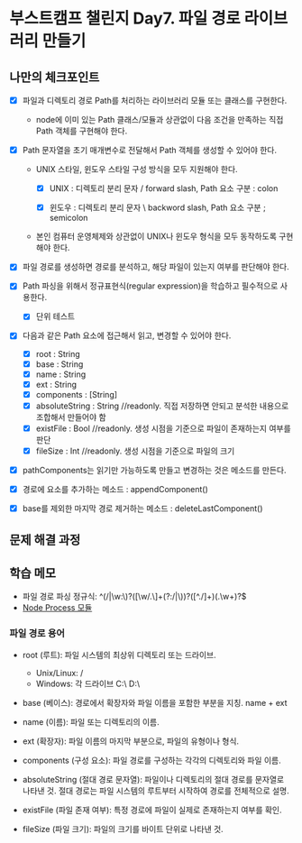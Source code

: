 # 부스트캠프 챌린지 Day7. 파일 경로 라이브러리 만들기

## 나만의 체크포인트

-   [x] 파일과 디렉토리 경로 Path를 처리하는 라이브러리 모듈 또는 클래스를 구현한다.

    -   node에 이미 있는 Path 클래스/모듈과 상관없이 다음 조건을 만족하는 직접 Path 객체를 구현해야 한다.

-   [x] Path 문자열을 초기 매개변수로 전달해서 Path 객체를 생성할 수 있어야 한다.

    -   UNIX 스타일, 윈도우 스타일 구성 방식을 모두 지원해야 한다.

        -   [x] UNIX : 디렉토리 분리 문자 / forward slash, Path 요소 구분 : colon

        -   [x] 윈도우 : 디렉토리 분리 문자 \ backword slash, Path 요소 구분 ; semicolon

    -   본인 컴퓨터 운영체제와 상관없이 UNIX나 윈도우 형식을 모두 동작하도록 구현해야 한다.

-   [x] 파일 경로를 생성하면 경로를 분석하고, 해당 파일이 있는지 여부를 판단해야 한다.
-   [x] Path 파싱을 위해서 정규표현식(regular expression)을 학습하고 필수적으로 사용한다.
    -   [x] 단위 테스트
-   [x] 다음과 같은 Path 요소에 접근해서 읽고, 변경할 수 있어야 한다.

    -   [x] root : String
    -   [x] base : String
    -   [x] name : String
    -   [x] ext : String
    -   [x] components : [String]
    -   [x] absoluteString : String //readonly. 직접 저장하면 안되고 분석한 내용으로 조합해서 만들어야 함
    -   [x] existFile : Bool //readonly. 생성 시점을 기준으로 파일이 존재하는지 여부를 판단
    -   [x] fileSize : Int //readonly. 생성 시점을 기준으로 파일의 크기

-   [x] pathComponents는 읽기만 가능하도록 만들고 변경하는 것은 메소드를 만든다.

-   [x] 경로에 요소를 추가하는 메소드 : appendComponent()

-   [x] base를 제외한 마지막 경로 제거하는 메소드 : deleteLastComponent()

## 문제 해결 과정

## 학습 메모

-   파일 경로 파싱 정규식: ^(\/|\w:\\)?([\w\/\.\\]+(?:\/|\\))?([^./]+)(\.\w+)?$
-   [Node Process 모듈](https://nodejs.org/api/process.html)

### 파일 경로 용어

-   root (루트): 파일 시스템의 최상위 디렉토리 또는 드라이브.

    -   Unix/Linux: /
    -   Windows: 각 드라이브 C:\ D:\

-   base (베이스): 경로에서 확장자와 파일 이름을 포함한 부분을 지칭. name + ext

-   name (이름): 파일 또는 디렉토리의 이름.

-   ext (확장자): 파일 이름의 마지막 부분으로, 파일의 유형이나 형식.

-   components (구성 요소): 파일 경로를 구성하는 각각의 디렉토리와 파일 이름.

-   absoluteString (절대 경로 문자열): 파일이나 디렉토리의 절대 경로를 문자열로 나타낸 것. 절대 경로는 파일 시스템의 루트부터 시작하여 경로를 전체적으로 설명.

-   existFile (파일 존재 여부): 특정 경로에 파일이 실제로 존재하는지 여부를 확인.

-   fileSize (파일 크기): 파일의 크기를 바이트 단위로 나타낸 것.
